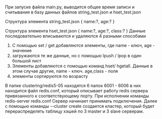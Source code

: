 При запуске файла main.py, выводится общее время записи и считывания в базу данных файлов string_test.json и hset_test.json

Структура элемента string_test.json 
{
  name:?,
  age:?
}

Структура элемента hset_test.json
{
  name:?,
  age:?,
  class:?
}
Данные последовательно вписываются и удаляются 4 разными способами
1) С помощью set / get добавляются элементы, где name - ключ, age - значение
2) загружаются те же данные, но с помощью lpush / lpop в один большой лист
3) Элементы добавляются с помощью команд hset/ hgetall. Данные в этом случае другие, name - ключ. age,class - поля
4) элементы сортируются по возрасту


В папке clustering/redis5-05 находятся 6 папок 6001 - 6006 в них находится файл redis.conf, который описывает работу redis сервера привязанного к соответствующему порту.
При исполнении команды redis-server redis.conf Сервер начинает принимать подключения. Далее с помощью команды --cluster create создается кластер, который будет перераспределять таблицу хэшей по 3 master и 3 slave серверам.





